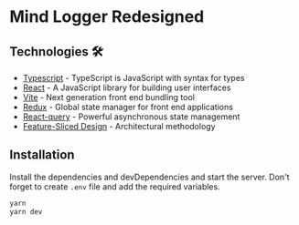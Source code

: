 # Mind Logger Redesigned

## Technologies 🛠️
- [Typescript](https://www.typescriptlang.org/) - TypeScript is JavaScript with syntax for types
- [React](https://reactjs.org/) - A JavaScript library for building user interfaces
- [Vite](https://vitejs.dev/) - Next generation front end bundling tool
- [Redux](https://redux.js.org/) - Global state manager for front end applications
- [React-query](https://tanstack.com/query/v4/?from=reactQueryV3&original=https://react-query-v3.tanstack.com/) - Powerful asynchronous state management
- [Feature-Sliced Design](https://feature-sliced.design/) - Architectural methodology

## Installation

Install the dependencies and devDependencies and start the server.
Don't forget to create `.env` file and add the required variables.

```sh
yarn
yarn dev
```
